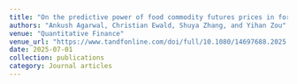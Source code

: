 ```yaml
---
title: "On the predictive power of food commodity futures prices in forecasting inflation"
authors: "Ankush Agarwal, Christian Ewald, Shuya Zhang, and Yihan Zou"
venue: "Quantitative Finance"
venue_url: "https://www.tandfonline.com/doi/full/10.1080/14697688.2025.2536611"
date: 2025-07-01
collection: publications
category: Journal articles
---
```

